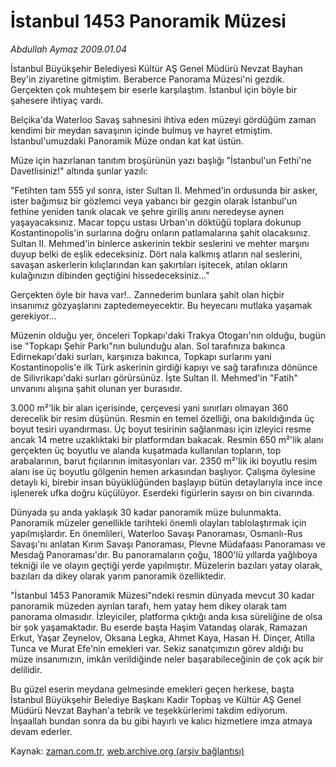 # İstanbul 1453 Panoramik Müzesi

*Abdullah Aymaz 2009.01.04*

<tr><td class="metin" colspan="2" style="padding-top: 20px; padding-left: 5px; padding-right: 10px;">İstanbul Büyükşehir Belediyesi Kültür AŞ Genel Müdürü Nevzat Bayhan Bey'in ziyaretine gitmiştim. Beraberce Panorama Müzesi'ni gezdik. Gerçekten çok muhteşem bir eserle karşılaştım. İstanbul için böyle bir şahesere ihtiyaç vardı.</td></tr><tr><td class="metin" colspan="2" style="padding-top: 20px; padding-left: 5px; padding-right: 10px;"><p> Belçika'da Waterloo Savaş sahnesini ihtiva eden müzeyi gördüğüm zaman kendimi bir meydan savaşının içinde bulmuş ve hayret etmiştim. İstanbul'umuzdaki Panoramik Müze ondan kat kat üstün.
<p>Müze için hazırlanan tanıtım broşürünün yazı başlığı "İstanbul'un Fethi'ne Davetlisiniz!" altında şunlar yazılı:
<p>"Fetihten tam 555 yıl sonra, ister Sultan II. Mehmed'in ordusunda bir asker, ister bağımsız bir gözlemci veya yabancı bir gezgin olarak İstanbul'un fethine yeniden tanık olacak ve şehre giriliş anını neredeyse aynen yaşayacaksınız. Macar topçu ustası Urban'ın döktüğü toplara dokunup Kostantinopolis'in surlarına doğru onların patlamalarına şahit olacaksınız. Sultan II. Mehmed'in binlerce askerinin tekbir seslerini ve mehter marşını duyup belki de eşlik edeceksiniz. Dört nala kalkmış atların nal seslerini, savaşan askerlerin kılıçlarından kan şakırtıları işitecek, atılan okların kulağınızın dibinden geçtiğini hissedeceksiniz..."
<p>Gerçekten öyle bir hava var!.. Zannederim bunlara şahit olan hiçbir insanımız gözyaşlarını zaptedemeyecektir. Bu heyecanı mutlaka yaşamak gerekiyor... 
<p>Müzenin olduğu yer, önceleri Topkapı'daki Trakya Otogarı'nın olduğu, bugün ise "Topkapı Şehir Parkı"nın bulunduğu alan. Sol tarafınıza bakınca Edirnekapı'daki surları, karşınıza bakınca, Topkapı surlarını yani Kostantinopolis'e ilk Türk askerinin girdiği kapıyı ve sağ tarafınıza dönünce de Silivrikapı'daki surları görürsünüz. İşte Sultan II. Mehmed'in "Fatih" unvanını alışına şahit olunan yer burasıdır.
<p>3.000 m²'lik bir alan içerisinde, çerçevesi yani sınırları olmayan 360 derecelik bir resim düşünün. Resmin en temel özelliği, ona bakıldığında üç boyut tesiri uyandırması. Üç boyut tesirinin sağlanması için izleyici resme ancak 14 metre uzaklıktaki bir platformdan bakacak. Resmin 650 m²'lik alanı gerçekten üç boyutlu ve alanda kuşatmada kullanılan topların, top arabalarının, barut fıçılarının imitasyonları var. 2350 m²'lik iki boyutlu resim alanı ise üç boyutlu gölgenin hemen arkasından başlıyor. Çalışma öylesine detaylı ki, birebir insan büyüklüğünden başlayıp bütün detaylarıyla ince ince işlenerek ufka doğru küçülüyor. Eserdeki figürlerin sayısı on bin civarında.
<p>Dünyada şu anda yaklaşık 30 kadar panoramik müze bulunmakta. Panoramik müzeler genellikle tarihteki önemli olayları tablolaştırmak için yapılmışlardır. En önemlileri, Waterloo Savaşı Panoraması, Osmanlı-Rus Savaşı'nı anlatan Kırım Savaşı Panoraması, Plevne Müdafaası Panoraması ve Mesdağ Panoraması'dır. Bu panoramaların çoğu, 1800'lü yıllarda yağlıboya tekniği ile ve olayın geçtiği yerde yapılmıştır. Müzelerin bazıları yatay olarak, bazıları da dikey olarak yarım panoramik özelliktedir.
<p>"İstanbul 1453 Panoramik Müzesi"ndeki resmin dünyada mevcut 30 kadar panoramik müzeden ayrılan tarafı, hem yatay hem dikey olarak tam panorama olmasıdır. İzleyiciler, platforma çıktığı anda kısa süreliğine de olsa bir şok yaşamaktadır. Bu eserde başta Haşim Vatandaş olarak, Ramazan Erkut, Yaşar Zeynelov, Oksana Legka, Ahmet Kaya, Hasan H. Dinçer, Atilla Tunca ve Murat Efe'nin emekleri var. Sekiz sanatçımızın görev aldığı bu müze insanımızın, imkân verildiğinde neler başarabileceğinin de çok açık bir delilidir.
<p>Bu güzel eserin meydana gelmesinde emekleri geçen herkese, başta İstanbul Büyükşehir Belediye Başkanı Kadir Topbaş ve Kültür AŞ Genel Müdürü Nevzat Bayhan'a tebrik ve teşekkürlerimi takdim ediyorum. İnşaallah bundan sonra da bu gibi hayırlı ve kalıcı hizmetlere imza atmaya devam ederler. <br/></p></p></p></p></p></p></p></p></p></td></tr>

Kaynak: [zaman.com.tr](http://zaman.com.tr/yazar.do?yazino=791562), [web.archive.org (arşiv bağlantısı)](http://web.archive.org/web/20090206092406/http://zaman.com.tr:80/yazar.do?yazino=791562)
